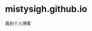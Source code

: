 # mistysigh.github.io
<!DOCTYPE html>
<html>
<head>
    <meta charset="utf-8">
    <title>mistysigh</title>
</head>
<body>
	我的个人博客
</body>
</html>
